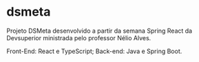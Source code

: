 # dsmeta

Projeto DSMeta desenvolvido a partir da semana Spring React da Devsuperior ministrada pelo professor Nélio Alves.

Front-End: React e TypeScript;
Back-end: Java e Spring Boot.
